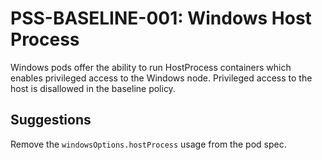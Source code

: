 # PSS-BASELINE-001: Windows Host Process

Windows pods offer the ability to run HostProcess containers which enables privileged access to the Windows node. Privileged access to the host is disallowed in the baseline policy.

## Suggestions

Remove the `windowsOptions.hostProcess` usage from the pod spec.
